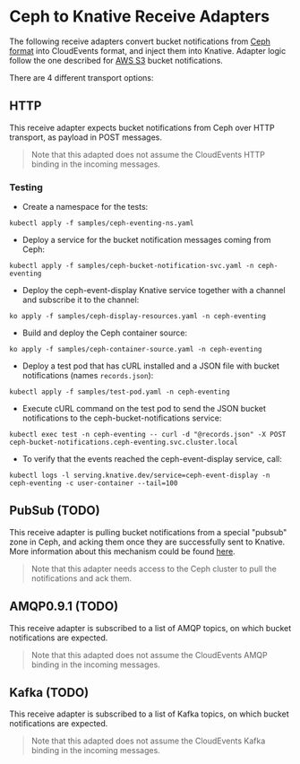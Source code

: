 # Ceph to Knative Receive Adapters

The following receive adapters convert bucket notifications from [Ceph format](https://docs.ceph.com/docs/master/radosgw/notifications/#events) into CloudEvents format, and inject them into Knative.
Adapter logic follow the one described for [AWS S3](https://github.com/cloudevents/spec/blob/master/adapters/aws-s3.md) bucket notifications.

There are 4 different transport options:

## HTTP

This receive adapter expects bucket notifications from Ceph over HTTP transport, as payload in POST messages.
> Note that this adapted does not assume the CloudEvents HTTP binding in the incoming messages.

### Testing

- Create a namespace for the tests:

```
kubectl apply -f samples/ceph-eventing-ns.yaml
```

- Deploy a service for the bucket notification messages coming from Ceph:

```
kubectl apply -f samples/ceph-bucket-notification-svc.yaml -n ceph-eventing
```

- Deploy the ceph-event-display Knative service together with a channel and subscribe it to the channel:

```
ko apply -f samples/ceph-display-resources.yaml -n ceph-eventing
```

- Build and deploy the Ceph container source:

```
ko apply -f samples/ceph-container-source.yaml -n ceph-eventing
```

- Deploy a test pod that has cURL installed and a JSON file with bucket notifications (names `records.json`):

```
kubectl apply -f samples/test-pod.yaml -n ceph-eventing
```

- Execute cURL command on the test pod to send the JSON bucket notifications to the ceph-bucket-notifications service:

```
kubectl exec test -n ceph-eventing -- curl -d "@records.json" -X POST ceph-bucket-notifications.ceph-eventing.svc.cluster.local
```

- To verify that the events reached the ceph-event-display service, call:

```
kubectl logs -l serving.knative.dev/service=ceph-event-display -n ceph-eventing -c user-container --tail=100
```

## PubSub (TODO)

This receive adapter is pulling bucket notifications from a special "pubsub" zone in Ceph, and acking them once they are successfully sent to Knative.
More information about this mechanism could be found [here](https://docs.ceph.com/docs/master/radosgw/pubsub-module/).
> Note that this adapter needs access to the Ceph cluster to pull the notifications and ack them.

## AMQP0.9.1 (TODO)

This receive adapter is subscribed to a list of AMQP topics, on which bucket notifications are expected.
> Note that this adapted does not assume the CloudEvents AMQP binding in the incoming messages.

## Kafka (TODO)

This receive adapter is subscribed to a list of Kafka topics, on which bucket notifications are expected.
> Note that this adapted does not assume the CloudEvents Kafka binding in the incoming messages.
